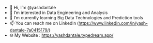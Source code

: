 - 👋 Hi, I’m @yashdantale
- 👀 I’m interested in Data Engineering and Analysis
- 🌱 I’m currently learning Big Data Technologies and Prediction tools
- 📫 You can reach me on LinkedIn (https://www.linkedin.com/in/yash-dantale-7a0415179/)
- 🌐 My Website : https://yashdantale.typedream.app/

<!---
yashdantale/yashdantale is a ✨ special ✨ repository because its `README.md` (this file) appears on your GitHub profile.
You can click the Preview link to take a look at your changes.
--->
